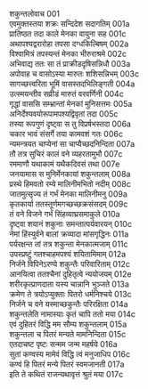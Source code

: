 शकुन्तलोवाच	001  
एवमुक्तस्तया शक्रः सन्दिदेश सदागतिम्	001a  
प्रातिष्ठत तदा काले मेनका वायुना सह	001c  
अथापश्यद्वरारोहा तपसा दग्धकिल्बिषम्	002a  
विश्वामित्रं तपस्यन्तं मेनका भीरुराश्रमे	002c  
अभिवाद्य ततः सा तं प्राक्रीडदृषिसन्निधौ	003a  
अपोवाह च वासोऽस्या मारुतः शशिसन्निभम्	003c  
सागच्छत्त्वरिता भूमिं वासस्तदभिलिङ्गती	004a  
उत्स्मयन्तीव सव्रीडं मारुतं वरवर्णिनी	004c  
गृद्धां वाससि सम्भ्रान्तां मेनकां मुनिसत्तमः	005a  
अनिर्देश्यवयोरूपामपश्यद्विवृतां तदा	005c  
तस्या रूपगुणं दृष्ट्वा स तु विप्रर्षभस्तदा	006a  
चकार भावं संसर्गे तया कामवशं गतः	006c  
न्यमन्त्रयत चाप्येनां सा चाप्यैच्छदनिन्दिता	007a  
तौ तत्र सुचिरं कालं वने व्यहरतामुभौ	007c  
रममाणौ यथाकामं यथैकदिवसं तथा	007e  
जनयामास स मुनिर्मेनकायां शकुन्तलाम्	008a  
प्रस्थे हिमवतो रम्ये मालिनीमभितो नदीम्	008c  
जातमुत्सृज्य तं गर्भं मेनका मालिनीमनु	009a  
कृतकार्या ततस्तूर्णमगच्छच्छक्रसंसदम्	009c  
तं वने विजने गर्भं सिंहव्याघ्रसमाकुले	010a  
दृष्ट्वा शयानं शकुनाः समन्तात्पर्यवारयन्	010c  
नेमां हिंस्युर्वने बालां क्रव्यादा मांसगृद्धिनः	011a  
पर्यरक्षन्त तां तत्र शकुन्ता मेनकात्मजाम्	011c  
उपस्प्रष्टुं गतश्चाहमपश्यं शयितामिमाम्	012a  
निर्जने विपिनेऽरण्ये शकुन्तैः परिवारिताम्	012c  
आनयित्वा ततश्चैनां दुहितृत्वे न्ययोजयम्	012e  
शरीरकृत्प्राणदाता यस्य चान्नानि भुञ्जते	013a  
क्रमेण ते त्रयोऽप्युक्ताः पितरो धर्मनिश्चये	013c  
निर्जने च वने यस्माच्छकुन्तैः परिरक्षिता	014a  
शकुन्तलेति नामास्याः कृतं चापि ततो मया	014c  
एवं दुहितरं विद्धि मम सौम्य शकुन्तलाम्	015a  
शकुन्तला च पितरं मन्यते मामनिन्दिता	015c  
एतदाचष्ट पृष्टः सन्मम जन्म महर्षये	016a  
सुतां कण्वस्य मामेवं विद्धि त्वं मनुजाधिप	016c  
कण्वं हि पितरं मन्ये पितरं स्वमजानती	017a  
इति ते कथितं राजन्यथावृत्तं श्रुतं मया	017c  
